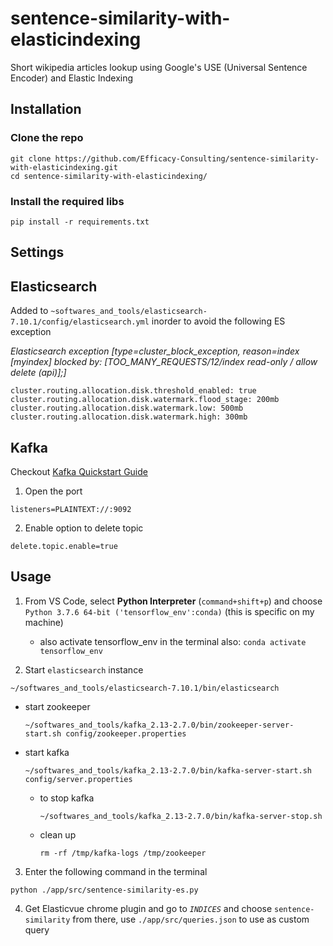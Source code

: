 # sentence-similarity-with-elasticindexing
Short wikipedia articles lookup using Google's USE (Universal Sentence Encoder) and Elastic Indexing

## Installation

### Clone the repo
```
git clone https://github.com/Efficacy-Consulting/sentence-similarity-with-elasticindexing.git
cd sentence-similarity-with-elasticindexing/
```

### Install the required libs
```
pip install -r requirements.txt
```

## Settings
## Elasticsearch
Added to `~softwares_and_tools/elasticsearch-7.10.1/config/elasticsearch.yml` inorder to avoid the following ES exception

_Elasticsearch exception [type=cluster_block_exception, reason=index [myindex] blocked by: [TOO_MANY_REQUESTS/12/index read-only / allow delete (api)];]_
```
cluster.routing.allocation.disk.threshold_enabled: true 
cluster.routing.allocation.disk.watermark.flood_stage: 200mb
cluster.routing.allocation.disk.watermark.low: 500mb 
cluster.routing.allocation.disk.watermark.high: 300mb
```

## Kafka
Checkout [Kafka Quickstart Guide](https://kafka.apache.org/quickstart)
1. Open the port
```
listeners=PLAINTEXT://:9092
```

2. Enable option to delete topic
```
delete.topic.enable=true
```

## Usage
1. From VS Code, select **Python Interpreter** (`command+shift+p`) and choose `Python 3.7.6 64-bit ('tensorflow_env':conda)` (this is specific on my machine)

    - also activate tensorflow_env in the terminal also: `conda activate tensorflow_env`

2. Start `elasticsearch` instance
```
~/softwares_and_tools/elasticsearch-7.10.1/bin/elasticsearch
```

  - start zookeeper
    ```
    ~/softwares_and_tools/kafka_2.13-2.7.0/bin/zookeeper-server-start.sh config/zookeeper.properties
    ```

  - start kafka
    ```
    ~/softwares_and_tools/kafka_2.13-2.7.0/bin/kafka-server-start.sh config/server.properties
    ```
      - to stop kafka
        ```
        ~/softwares_and_tools/kafka_2.13-2.7.0/bin/kafka-server-stop.sh
        ```
      - clean up
        ```
        rm -rf /tmp/kafka-logs /tmp/zookeeper
        ```

3. Enter the following command in the terminal
```
python ./app/src/sentence-similarity-es.py
```
4. Get Elasticvue chrome plugin and go to _`INDICES`_ and choose `sentence-similarity` from there, use `./app/src/queries.json` to use as custom query
